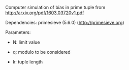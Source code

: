 Computer simulation of bias in prime tuple from http://arxiv.org/pdf/1603.03720v1.pdf

Dependencies: primesieve (5.6.0) (http://primesieve.org)

Parameters:

- N: limit value

- q: modulo to be considered

- k: tuple length